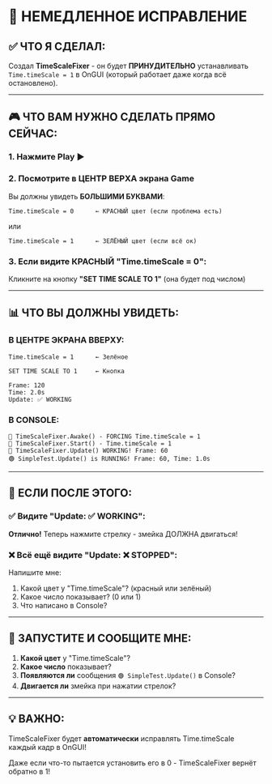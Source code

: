 # 🚨 НЕМЕДЛЕННОЕ ИСПРАВЛЕНИЕ

## ✅ ЧТО Я СДЕЛАЛ:

Создал **TimeScaleFixer** - он будет **ПРИНУДИТЕЛЬНО** устанавливать `Time.timeScale = 1` в OnGUI (который работает даже когда всё остановлено).

---

## 🎮 ЧТО ВАМ НУЖНО СДЕЛАТЬ ПРЯМО СЕЙЧАС:

### 1. Нажмите Play ▶️

### 2. Посмотрите в ЦЕНТР ВЕРХА экрана Game

Вы должны увидеть **БОЛЬШИМИ БУКВАМИ**:

```
Time.timeScale = 0      ← КРАСНЫЙ цвет (если проблема есть)
```

или

```
Time.timeScale = 1      ← ЗЕЛЁНЫЙ цвет (если всё ок)
```

### 3. Если видите КРАСНЫЙ "Time.timeScale = 0":

Кликните на кнопку **"SET TIME SCALE TO 1"** (она будет под числом)

---

## 📊 ЧТО ВЫ ДОЛЖНЫ УВИДЕТЬ:

### В ЦЕНТРЕ ЭКРАНА ВВЕРХУ:
```
Time.timeScale = 1      ← Зелёное

SET TIME SCALE TO 1     ← Кнопка

Frame: 120
Time: 2.0s
Update: ✅ WORKING
```

### В CONSOLE:
```
🔧 TimeScaleFixer.Awake() - FORCING Time.timeScale = 1
🔧 TimeScaleFixer.Start() - Time.timeScale = 1
🔧 TimeScaleFixer.Update() WORKING! Frame: 60
🟢 SimpleTest.Update() is RUNNING! Frame: 60, Time: 1.0s
```

---

## 🎯 ЕСЛИ ПОСЛЕ ЭТОГО:

### ✅ Видите "Update: ✅ WORKING":
**Отлично!** Теперь нажмите стрелку - змейка ДОЛЖНА двигаться!

### ❌ Всё ещё видите "Update: ❌ STOPPED":
Напишите мне:
1. Какой цвет у "Time.timeScale"? (красный или зелёный)
2. Какое число показывает? (0 или 1)
3. Что написано в Console?

---

## 🚀 ЗАПУСТИТЕ И СООБЩИТЕ МНЕ:

1. **Какой цвет** у "Time.timeScale"? 
2. **Какое число** показывает?
3. **Появляются ли** сообщения `🟢 SimpleTest.Update()` в Console?
4. **Двигается ли** змейка при нажатии стрелок?

---

## 💡 ВАЖНО:

TimeScaleFixer будет **автоматически** исправлять Time.timeScale каждый кадр в OnGUI!

Даже если что-то пытается установить его в 0 - TimeScaleFixer вернёт обратно в 1!
